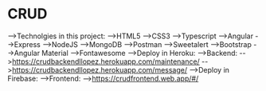 # CRUD
 -->Technolgies in this project:
    -->HTML5
    -->CSS3
    -->Typescript
    -->Angular
    -->Express
    -->NodeJS
    -->MongoDB
    -->Postman
    -->Sweetalert
    -->Bootstrap
    -->Angular Material
    -->Fontawesome
-->Deploy in Heroku:
    -->Backend:
        -->https://crudbackendllopez.herokuapp.com/maintenance/
        -->https://crudbackendllopez.herokuapp.com/message/
-->Deploy in Firebase:
    -->Frontend:
       -->https://crudfrontend.web.app/#/ 
